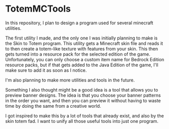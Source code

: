 # TotemMCTools

In this repository, I plan to design a program used for several minecraft utilities.

The first utility I made, and the only one I was initially planning to make is the Skin to Totem program. This utility gets a Minecraft skin file and reads it to then create a totem-like texture with features from your skin. This then gets turned into a resource pack for the selected edition of the game. Unfortunately, you can only choose a custom item name for Bedrock Edition resource packs, but if that gets added to the Java Edition of the game, I'll make sure to add it as soon as I notice.

I'm also planning to make more utilities and tools in the future.

Something I also thought might be a good idea is a tool that allows you to preview banner designs. The idea is that you choose your banner patterns in the order you want, and then you can preview it without having to waste time by doing the same from a creative world.

I got inspired to make this by a lot of tools that already exist, and also by the skin totem fad. I want to unify all those useful tools into just one program.
